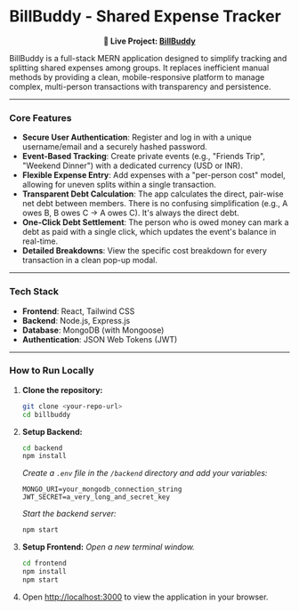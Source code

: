 # BillBuddy - Shared Expense Tracker

<p align="center"><strong>🔗 Live Project: <a href="https://billbuddy-frontend.onrender.com">BillBuddy</a></strong></p>


BillBuddy is a full-stack MERN application designed to simplify tracking and splitting shared expenses among groups. It replaces inefficient manual methods by providing a clean, mobile-responsive platform to manage complex, multi-person transactions with transparency and persistence.

---

### Core Features

*   **Secure User Authentication**: Register and log in with a unique username/email and a securely hashed password.
*   **Event-Based Tracking**: Create private events (e.g., "Friends Trip", "Weekend Dinner") with a dedicated currency (USD or INR).
*   **Flexible Expense Entry**: Add expenses with a "per-person cost" model, allowing for uneven splits within a single transaction.
*   **Transparent Debt Calculation**: The app calculates the direct, pair-wise net debt between members. There is no confusing simplification (e.g., A owes B, B owes C -> A owes C). It's always the direct debt.
*   **One-Click Debt Settlement**: The person who is owed money can mark a debt as paid with a single click, which updates the event's balance in real-time.
*   **Detailed Breakdowns**: View the specific cost breakdown for every transaction in a clean pop-up modal.

---

### Tech Stack

*   **Frontend**: React, Tailwind CSS
*   **Backend**: Node.js, Express.js
*   **Database**: MongoDB (with Mongoose)
*   **Authentication**: JSON Web Tokens (JWT)

---

### How to Run Locally

1.  **Clone the repository:**
    ```bash
    git clone <your-repo-url>
    cd billbuddy
    ```

2.  **Setup Backend:**
    ```bash
    cd backend
    npm install
    ```
    *Create a `.env` file in the `/backend` directory and add your variables:*
    ```
    MONGO_URI=your_mongodb_connection_string
    JWT_SECRET=a_very_long_and_secret_key
    ```
    *Start the backend server:*
    ```bash
    npm start
    ```

3.  **Setup Frontend:**
    *Open a new terminal window.*
    ```bash
    cd frontend
    npm install
    npm start
    ```

4.  Open [http://localhost:3000](http://localhost:3000) to view the application in your browser.
